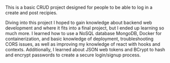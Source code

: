 This is a basic CRUD project designed for people to be able to log in a create and post recipies. 

Diving into this project I hoped to gain knowledge about backend web development and where it fits into a final project, but I ended up learning so much more. I learned how to use a NoSQL database MongoDB, Docker for containerization, and basic knowledge of deployment, troubleshooting CORS issues, as well as improving my knowledge of react with hooks and contexts. Additionally, I learned about JSON web tokens and BCrypt to hash and encrypt passwords to create a secure login/signup process.
